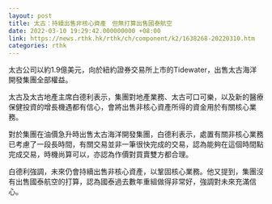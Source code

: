 ```yaml
---
layout: post
title: 太古：持續出售非核心資產　但無打算出售國泰航空
date: 2022-03-10 19:29:42.000000000 +08:00
link: https://news.rthk.hk/rthk/ch/component/k2/1638268-20220310.htm
categories: rthk
---
```


太古公司以約1.9億美元，向於紐約證券交易所上市的Tidewater，出售太古海洋開發集團全部權益。

太古及太古地產主席白德利表示，集團對地產業務、太古可口可樂，以及新的醫療保健投資的增長機遇都有信心，會將出售非核心資產所得的資金用於有關核心業務。

對於集團在油價急升時出售太古海洋開發集團，白德利表示，處置有關非核心業務已考慮了一段長時間，有關交易並非一筆很快完成的交易，認為能夠在這個時間點完成交易，時機尚算可以，亦認為作價對買賣雙方都合理。

白德利強調，未來仍會持續出售非核心資產，以鞏固核心業務。他又提到，集團沒有出售國泰航空的打算，認為國泰過去數年重組做得非常好，強調對未來充滿信心。
